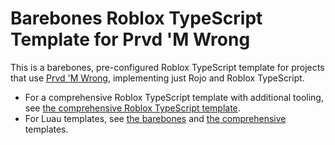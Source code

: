 # Barebones Roblox TypeScript Template for Prvd 'M Wrong

This is a barebones, pre-configured Roblox TypeScript template for projects that
use [Prvd 'M Wrong](https://github.com/prvdmwrong/prvdmwrong), implementing just
Rojo and Roblox TypeScript.

- For a comprehensive Roblox TypeScript template with additional tooling, see
  [the comprehensive Roblox TypeScript template](../rbxts-comprehensive).
- For Luau templates, see [the barebones](../luau-barebones) and [the
  comprehensive](../luau-comprehensive) templates.
